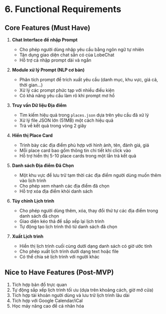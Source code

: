 # 6. Functional Requirements

## Core Features (Must Have)

1. **Chat Interface để nhập Prompt**
   - Cho phép người dùng nhập yêu cầu bằng ngôn ngữ tự nhiên
   - Tận dụng giao diện chat sẵn có của LobeChat
   - Hỗ trợ cả nhập prompt dài và ngắn

2. **Module xử lý Prompt (NLP cơ bản)**
   - Phân tích prompt để trích xuất yêu cầu (danh mục, khu vực, giá cả, thời gian...)
   - Xử lý các prompt phức tạp với nhiều điều kiện
   - Có khả năng yêu cầu làm rõ khi prompt mơ hồ

3. **Truy vấn Dữ liệu Địa điểm**
   - Tìm kiếm hiệu quả trong `places.json` dựa trên yêu cầu đã xử lý
   - Xử lý file JSON lớn (51MB) một cách hiệu quả
   - Trả về kết quả trong vòng 2 giây

4. **Hiển thị Place Card**
   - Trình bày các địa điểm phù hợp với hình ảnh, tên, đánh giá, giá
   - Mỗi place card bao gồm thông tin chi tiết khi click vào
   - Hỗ trợ hiển thị 5-10 place cards trong một lần trả kết quả

5. **Danh sách Địa điểm Đã Chọn**
   - Một khu vực để lưu trữ tạm thời các địa điểm người dùng muốn thêm vào lịch trình
   - Cho phép xem nhanh các địa điểm đã chọn
   - Hỗ trợ xóa địa điểm khỏi danh sách

6. **Tùy chỉnh Lịch trình**
   - Cho phép người dùng thêm, xóa, thay đổi thứ tự các địa điểm trong danh sách đã chọn
   - Giao diện kéo thả để sắp xếp lại lịch trình
   - Tự động tạo lịch trình thô từ danh sách đã chọn

7. **Xuất Lịch trình**
   - Hiển thị lịch trình cuối cùng dưới dạng danh sách có giờ ước tính
   - Cho phép xuất lịch trình dưới dạng text hoặc file
   - Có thể chia sẻ lịch trình với người khác

## Nice to Have Features (Post-MVP)

1. Tích hợp bản đồ trực quan
2. Tự động sắp xếp lịch trình tối ưu (dựa trên khoảng cách, giờ mở cửa)
3. Tích hợp tài khoản người dùng và lưu trữ lịch trình lâu dài
4. Tích hợp với Google Calendar/iCal
5. Học máy nâng cao để cá nhân hóa
